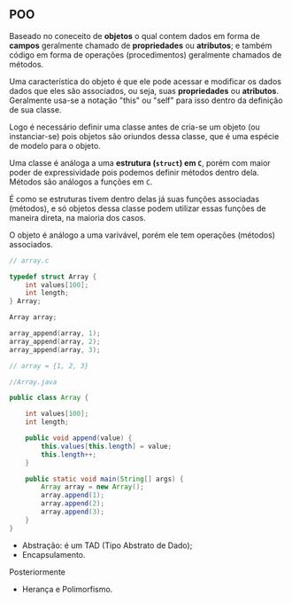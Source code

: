 ## POO

Baseado no coneceito de **objetos** o qual contem dados em forma de **campos**
geralmente chamado de **propriedades** ou **atributos**; e também código em forma
de operações (procedimentos) geralmente chamados de métodos.

Uma característica do objeto é que ele pode acessar e modificar os dados dados
que eles são associados, ou seja, suas **propriedades** ou **atributos**. Geralmente
usa-se a notação "this" ou "self" para isso dentro da definição de sua classe.

Logo é necessário definir uma classe antes de cria-se um objeto (ou instanciar-se)
pois objetos são oriundos dessa classe, que é uma espécie de modelo para o objeto.

Uma classe é análoga a uma **estrutura (`struct`) em `C`**, porém com maior
poder de expressividade pois podemos definir métodos dentro dela. Métodos são
análogos a funções em `C`.

É como se estruturas tivem dentro delas já suas funções associadas (métodos),
e só objetos dessa classe podem utilizar essas funções de maneira direta, na maioria
dos casos.

O objeto é análogo a uma varivável, porém ele tem operações (métodos) associados.

```C tab=
// array.c

typedef struct Array {
    int values[100];
    int length;
} Array;

Array array;

array_append(array, 1);
array_append(array, 2);
array_append(array, 3);

// array = {1, 2, 3}
```

```Java tab=
//Array.java

public class Array {

    int values[100];
    int length;

    public void append(value) {
        this.values[this.length] = value;
        this.length++;
    }

    public static void main(String[] args) {
        Array array = new Array();
        array.append(1);
        array.append(2);
        array.append(3);
    }
}
```

* Abstração: é um TAD (Tipo Abstrato de Dado);
* Encapsulamento.

Posteriormente

* Herança e Polimorfismo.
